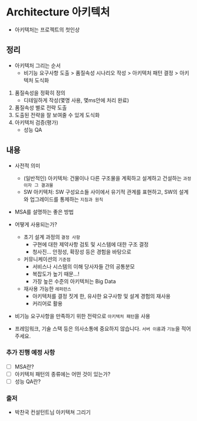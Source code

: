 # Architecture 아키텍처

- 아키텍처는 프로젝트의 첫인상

## 정리
- 아키텍처 그리는 순서
    - 비기능 요구사항 도출 > 품질속성 시나리오 작성 > 아키텍처 패턴 결정 > 아키텍처 도식화
1. 품질속성을 정확히 정의
    - 디테일하게 작성(몇명 사용, 몇ms안에 처리 완료)
2. 품질속성 별로 전략 도출
3. 도출된 전략을 잘 보여줄 수 있게 도식화
4. 아키텍처 검증(평가)
    - 성능 QA

## 내용
- 사전적 의미
    - (일반적인) 아키텍처: 건물이나 다른 구조물을 계획하고 설계하고 건설하는 `과정이자 그 결과물`
    - SW 아키텍처: SW 구성요소들 사이에서 유기적 관계를 표현하고, SW의 설계와 업그레이드를 통제하는 `지침과 원칙`

- MSA를 설명하는 좋은 방법
- 어떻게 사용되는가?
    - 초기 설계 과정의 `결정 사항`
        - 구현에 대한 제약사항 검토 및 시스템에 대한 구조 결정
        - 청사진... 안정성, 확장성 등은 경험을 바탕으로
    - 커뮤니케이션의 `기준점`
        - 서비스나 시스템의 이해 당사자들 간의 공통분모
        - 복잡도가 높기 때문...!
        - 가장 높은 수준의 아키텍처는 Big Data
    - 재사용 가능한 `레퍼런스`
        - 아키텍처를 결정 짓게 한, 유사한 요구사항 및 설계 경험의 재사용
        - 커리어로 활용

- 비기능 요구사항을 만족하기 위한 전략으로 `아키텍처 패턴`을 사용

- 프레임워크, 기술 스택 등은 의사소통에 중요하지 않습니다. `서버 이름`과 `기능`을 적어주세요.

### 추가 진행 예정 사항
- [ ] MSA란?
- [ ] 아키텍처 패턴의 종류에는 어떤 것이 있는가?
- [ ] 성능 QA란?

### 출저
- 박찬국 컨설턴트님 아키텍쳐 그리기